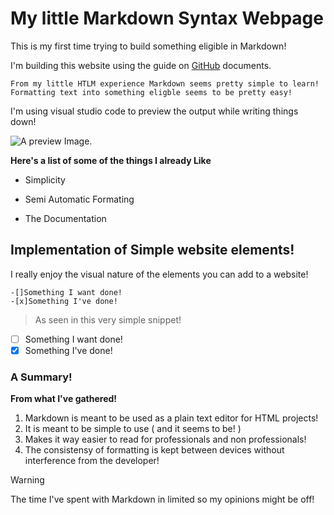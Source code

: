 # My little Markdown Syntax Webpage
This is my first time trying to build something eligible in Markdown!

I'm building this website using the guide on [GitHub](https://docs.github.com/en/get-started/writing-on-github/getting-started-with-writing-and-formatting-on-github/basic-writing-and-formatting-syntax) documents.
```
From my little HTLM experience Markdown seems pretty simple to learn!
Formatting text into something eligble seems to be pretty easy!
```
I'm using visual studio code to preview the output while writing things down! 

![A preview Image.](/Assets/PreviewImage.png)

**Here's a list of some of the things I already Like**

- Simplicity
* Semi Automatic Formating
+ The Documentation

## Implementation of Simple website elements!
I really enjoy the visual nature of the elements you can add to a website! 
```
-[]Something I want done!
-[x]Something I've done!
```
> As seen in this very simple snippet!

- [ ] Something I want done!
- [x] Something I've done!

### A Summary!

**From what I've gathered!**

1. Markdown is meant to be used as a plain text editor for HTML projects! 
1. It is meant to be simple to use ( and it seems to be! )
1. Makes it way easier to read for professionals and non professionals!
1. The consistensy of formatting is kept between devices without interference from the developer!

> [!WARNING]
> The time I've spent with Markdown in limited so my opinions might be off!
